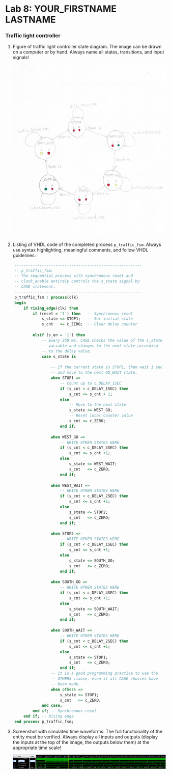 # Lab 8: YOUR_FIRSTNAME LASTNAME

### Traffic light controller

1. Figure of traffic light controller state diagram. The image can be drawn on a computer or by hand. Always name all states, transitions, and input signals!

   ![your figure](https://github.com/OndraFoltyn/digital-electronics-1/blob/main/labs/08-traffic_lights/images/Ru%C4%8Dn%C4%9B%20psan%C3%A9_2022-04-06_183604.jpg)

2. Listing of VHDL code of the completed process `p_traffic_fsm`. Always use syntax highlighting, meaningful comments, and follow VHDL guidelines:

```vhdl
    --------------------------------------------------------
    -- p_traffic_fsm:
    -- The sequential process with synchronous reset and 
    -- clock_enable entirely controls the s_state signal by 
    -- CASE statement.
    --------------------------------------------------------
    p_traffic_fsm : process(clk)
    begin
        if rising_edge(clk) then
            if (reset = '1') then   -- Synchronous reset
                s_state <= STOP1;   -- Set initial state
                s_cnt   <= c_ZERO;  -- Clear delay counter

            elsif (s_en = '1') then
                -- Every 250 ms, CASE checks the value of the s_state 
                -- variable and changes to the next state according 
                -- to the delay value.
                case s_state is

                    -- If the current state is STOP1, then wait 1 sec
                    -- and move to the next GO_WAIT state.
                    when STOP1 =>
                        -- Count up to c_DELAY_1SEC
                        if (s_cnt < c_DELAY_1SEC) then
                            s_cnt <= s_cnt + 1;
                        else
                            -- Move to the next state
                            s_state <= WEST_GO;
                            -- Reset local counter value
                            s_cnt <= c_ZERO;
                        end if;

                    when WEST_GO =>
                        -- WRITE OTHER STATES HERE
                        if (s_cnt < c_DELAY_4SEC) then 
                            s_cnt <= s_cnt +1; 
                        else
                            s_state <= WEST_WAIT;
                            s_cnt   <= c_ZERO;     
                        end if;
                        
                    when WEST_WAIT =>
                        -- WRITE OTHER STATES HERE
                        if (s_cnt < c_DELAY_2SEC) then 
                            s_cnt <= s_cnt +1; 
                        else
                            s_state <= STOP2;
                            s_cnt   <= c_ZERO;     
                        end if;    
                        
                    when STOP2 =>
                        -- WRITE OTHER STATES HERE
                        if (s_cnt < c_DELAY_1SEC) then 
                            s_cnt <= s_cnt +1; 
                        else
                            s_state <= SOUTH_GO;
                            s_cnt   <= c_ZERO;     
                        end if;    
                        
                    when SOUTH_GO =>
                        -- WRITE OTHER STATES HERE
                        if (s_cnt < c_DELAY_4SEC) then 
                            s_cnt <= s_cnt +1; 
                        else
                            s_state <= SOUTH_WAIT;
                            s_cnt   <= c_ZERO;     
                        end if;        
                    
                    when SOUTH_WAIT =>
                        -- WRITE OTHER STATES HERE
                        if (s_cnt < c_DELAY_2SEC) then 
                            s_cnt <= s_cnt +1; 
                        else
                            s_state <= STOP1;
                            s_cnt   <= c_ZERO;     
                        end if;         
                    -- It is a good programming practice to use the 
                    -- OTHERS clause, even if all CASE choices have 
                    -- been made.
                    when others =>
                        s_state <= STOP1;
                        s_cnt   <= c_ZERO;
                end case;
            end if; -- Synchronous reset
        end if; -- Rising edge
    end process p_traffic_fsm;
```

3. Screenshot with simulated time waveforms. The full functionality of the entity must be verified. Always display all inputs and outputs (display the inputs at the top of the image, the outputs below them) at the appropriate time scale!

   ![your figure](https://github.com/OndraFoltyn/digital-electronics-1/blob/main/labs/08-traffic_lights/images/waves.png)
